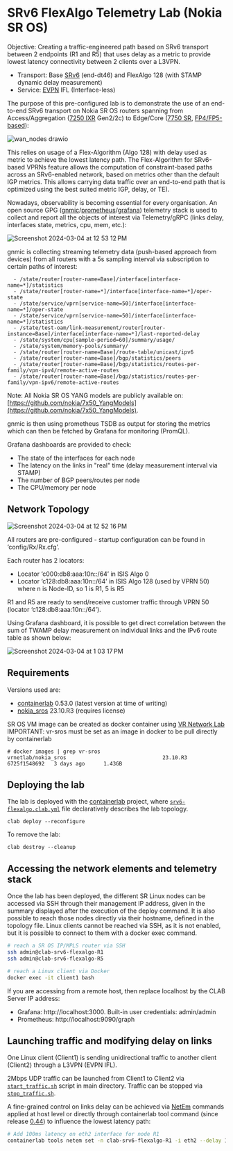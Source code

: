 # SRv6 FlexAlgo Telemetry Lab (Nokia SR OS)

Objective: Creating a traffic-engineered path based on SRv6 transport between 2 endpoints (R1 and R5) that uses delay as a metric to provide lowest latency connectivity between 2 clients over a L3VPN.
* Transport: Base [SRv6](https://www.nokia.com/networks/ip-networks/segment-routing/) (end-dt46) and FlexAlgo 128 (with STAMP dynamic delay measurement)
* Service: [EVPN](https://www.nokia.com/networks/ethernet-vpn/) IFL (Interface-less)

The purpose of this pre-configured lab is to demonstrate the use of an end-to-end SRv6 transport on Nokia SR OS routers spanning from Access/Aggregation ([7250 IXR](https://www.nokia.com/networks/ip-networks/7250-interconnect-router/) Gen2/2c) to Edge/Core ([7750 SR](https://www.nokia.com/networks/ip-networks/7750-service-router/), [FP4/FP5-based](https://www.nokia.com/networks/technologies/fp-network-processor-technology/)):

![wan_nodes drawio](https://github.com/thcorre/SRv6-FlexAlgo-Telemetry-Lab-with-Nokia-SROS/assets/12113139/943a1061-fb6c-4263-9717-9e602507dc20)


This relies on usage of a Flex-Algorithm (Algo 128) with delay used as metric to achieve the lowest latency path.
The Flex-Algorithm for SRv6-based VPRNs feature allows the computation of constraint-based paths across an SRv6-enabled network, based on metrics other than the default IGP metrics. This allows carrying data traffic over an end-to-end path that is optimized using the best suited metric IGP, delay, or TE).

Nowadays, observability is becoming essential for every organisation.
An open source GPG ([gnmic](https://gnmic.openconfig.net/)/[prometheus](https://prometheus.io/)/[grafana](https://grafana.com/)) telemetry stack is used to collect and report all the objects of interest via Telemetry/gRPC (links delay, interfaces state, metrics, cpu, mem, etc.):

![Screenshot 2024-03-04 at 12 53 12 PM](https://github.com/thcorre/SRv6-FlexAlgo-Telemetry-Lab-with-Nokia-SROS/assets/12113139/cafa2ed8-b933-4e48-9b67-b8001b72ae17)

gnmic is collecting streaming telemetry data (push-based approach from devices) from all routers with a 5s sampling interval via subscription to certain paths of interest:

      - /state/router[router-name=Base]/interface[interface-name=*]/statistics
      - /state/router[router-name=*]/interface[interface-name=*]/oper-state
      - /state/service/vprn[service-name=50]/interface[interface-name=*]/oper-state
      - /state/service/vprn[service-name=50]/interface[interface-name=*]/statistics
      - /state/test-oam/link-measurement/router[router-instance=Base]/interface[interface-name=*]/last-reported-delay
      - /state/system/cpu[sample-period=60]/summary/usage/
      - /state/system/memory-pools/summary/
      - /state/router[router-name=Base]/route-table/unicast/ipv6
      - /state/router[router-name=Base]/bgp/statistics/peers
      - /state/router[router-name=Base]/bgp/statistics/routes-per-family/vpn-ipv4/remote-active-routes
      - /state/router[router-name=Base]/bgp/statistics/routes-per-family/vpn-ipv6/remote-active-routes

Note: All Nokia SR OS YANG models are publicly available on: [https://github.com/nokia/7x50_YangModels](https://github.com/nokia/7x50_YangModels).

gnmic is then using prometheus TSDB as output for storing the metrics which can then be fetched by Grafana for monitoring (PromQL).

Grafana dashboards are provided to check:
* The state of the interfaces for each node
* The latency on the links in "real" time (delay measurement interval via STAMP)
* The number of BGP peers/routes per node
* The CPU/memory per node

## Network Topology

![Screenshot 2024-03-04 at 12 52 16 PM](https://github.com/thcorre/SRv6-FlexAlgo-Telemetry-Lab-with-Nokia-SROS/assets/12113139/b76b684c-4b13-41a7-bfb9-e61d17e214cd)

All routers are pre-configured - startup configuration can be found in ‘config/Rx/Rx.cfg’.

Each router has 2 locators:
- Locator ‘c000:db8:aaa:10n::/64’ in ISIS Algo 0
- Locator ‘c128:db8:aaa:10n::/64’ in ISIS Algo 128 (used by VPRN 50) where n is Node-ID, so 1 is R1, 5 is R5

R1 and R5 are ready to send/receive customer traffic through VPRN 50 (locator ‘c128:db8:aaa:10n::/64’).

Using Grafana dashboard, it is possible to get direct correlation between the sum of TWAMP delay measurement on individual links and the IPv6 route table as shown below:

![Screenshot 2024-03-04 at 1 03 17 PM](https://github.com/thcorre/SRv6-FlexAlgo-Telemetry-Lab-with-Nokia-SROS/assets/12113139/36074d70-ab1a-419c-9584-15aa651eea39)

## Requirements
Versions used are:
* [containerlab](https://containerlab.dev/) 0.53.0 (latest version at time of writing)
* [nokia_sros](https://containerlab.dev/manual/kinds/vr-sros/) 23.10.R3 (requires license)

SR OS VM image can be created as docker container using [VR Network Lab](https://github.com/vrnetlab/vrnetlab)
IMPORTANT: vr-sros must be set as an image in docker to be pull directly by containerlab
```
# docker images | grep vr-sros
vrnetlab/nokia_sros                               23.10.R3         6725f1548692   3 days ago      1.43GB
```

## Deploying the lab
The lab is deployed with the [containerlab](https://containerlab.dev/) project, where [`srv6-flexalgo.clab.yml`](srv6-flexalgo.clab.yml) file declaratively describes the lab topology.
```
clab deploy --reconfigure
```
To remove the lab:
```
clab destroy --cleanup
```

## Accessing the network elements and telemetry stack
Once the lab has been deployed, the different SR Linux nodes can be accessed via SSH through their management IP address, given in the summary displayed after the execution of the deploy command. It is also possible to reach those nodes directly via their hostname, defined in the topology file. Linux clients cannot be reached via SSH, as it is not enabled, but it is possible to connect to them with a docker exec command.

```bash
# reach a SR OS IP/MPLS router via SSH
ssh admin@clab-srv6-flexalgo-R1
ssh admin@clab-srv6-flexalgo-R5

# reach a Linux client via Docker
docker exec -it client1 bash
```

If you are accessing from a remote host, then replace localhost by the CLAB Server IP address:
* Grafana: http://localhost:3000. Built-in user credentials: admin/admin
* Prometheus: http://localhost:9090/graph

## Launching traffic and modifying delay on links
One Linux client (Client1) is sending unidirectional traffic to another client (Client2) through a L3VPN (EVPN IFL).

2Mbps UDP traffic can be launched from Client1 to Client2 via [`start_traffic.sh`](start_traffic.sh) script in main directory. Traffic can be stopped via [`stop_traffic.sh`](stop_traffic.sh).

A fine-grained control on links delay can be achieved via [NetEm](https://www.linux.org/docs/man8/tc-netem.html) commands applied at host level or directly through containerlab tool command (since release [0.44](https://containerlab.dev/rn/0.44/)) to influence the lowest latency path:
```bash
# Add 100ms latency on eth2 interface for node R1
containerlab tools netem set -n clab-srv6-flexalgo-R1 -i eth2 --delay 100ms
```


